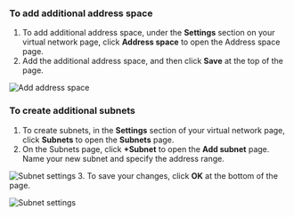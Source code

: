 ### To add additional address space

1. To add additional address space, under the **Settings** section on your virtual network page, click **Address space** to open the Address space page.
2. Add the additional address space, and then click **Save** at the top of the page.

  ![Add address space](./media/vpn-gateway-additional-address-space-include/address_space.png)

### To create additional subnets

1. To create subnets, in the **Settings** section of your virtual network page, click **Subnets** to open the **Subnets** page. 
2. On the Subnets page, click **+Subnet** to open the **Add subnet** page. Name your new subnet and specify the address range.

  ![Subnet settings](./media/vpn-gateway-additional-address-space-include/add_subnet.png)
3. To save your changes, click **OK** at the bottom of the page.

  ![Subnet settings](./media/vpn-gateway-additional-address-space-include/ok.png)